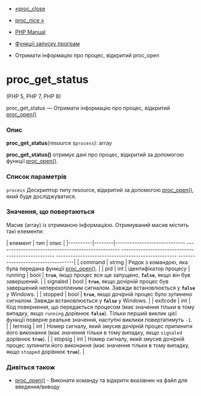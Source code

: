 - [«proc_close](function.proc-close.md)
- [proc_nice »](function.proc-nice.md)

- [PHP Manual](index.md)
- [Функції запуску програм](ref.exec.md)
- Отримати інформацію про процес, відкритий proc_open

# proc_get_status

(PHP 5, PHP 7, PHP 8)

proc_get_status — Отримати інформацію про процес, відкритий
[proc_open()](function.proc-open.md)

### Опис

**proc_get_status**(resource `$process`): array

**proc_get_status()** отримує дані про процес, відкритий за допомогою
функції [proc_open()](function.proc-open.md).

### Список параметрів

`process`
Дескриптор типу resource, відкритий за допомогою
[proc_open()](function.proc-open.md), який буде досліджуватися.

### Значення, що повертаються

Масив (array) із отриманою інформацією. Отримуваний масив містить
такі елементи:

| елемент | тип | опис |
|----------|--------|----------------------------- -------------------------------------------------- -------------------------------------------------- -------------------------------------------------- -----------------------------------|
| command | string | Рядок з командою, яка була передана функції [proc_open()](function.proc-open.md). |
| pid | int | ідентифікатор процесу
| running | bool | **`true`**, якщо процес все ще запущено, **`false`**, якщо він був завершений. |
| signaled | bool | **`true`**, якщо дочірній процес був завершений неперехопленим сигналом. Завжди встановлюється у **`false`** у Windows. |
| stopped | bool | **`true`**, якщо дочірній процес було зупинено сигналом. Завжди встановлюється у **`false`** у Windows. |
| exitcode | int | Код повернення, що передається процесом (має значення тільки в тому випадку, якщо `running` дорівнює **`false`**). Тільки перший виклик цієї функції поверне реальне значення, наступні виклики повертатимуть `-1`. |
| termsig | int | Номер сигналу, який змусив дочірній процес припинити його виконання (має значення тільки в тому випадку, якщо `signaled` дорівнює **`true`**). |
| stopsig | int | Номер сигналу, який змусив дочірній процес зупинити його виконання (має значення тільки в тому випадку, якщо `stopped` дорівнює **`true`**). |

### Дивіться також

- [proc_open()](function.proc-open.md) - Виконати команду та відкрити
вказівник на файл для введення/виводу
